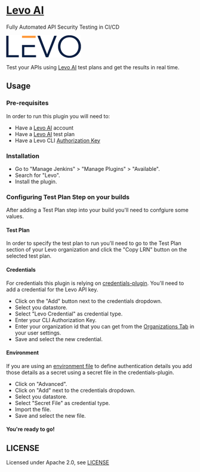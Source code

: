 # [Levo AI](https://levo.ai) 
Fully Automated API Security Testing in CI/CD

[![Levo AI](logo.png "Optional Title")](https://levo.ai)

Test your APIs using [Levo AI](https://levo.ai) test plans and get the results in real time.

## Usage

### Pre-requisites

In order to run this plugin you will need to:

- Have a [Levo AI](https://levo.ai) account
- Have a [Levo AI](https://app.levo.ai) test plan
- Have a Levo CLI [Authorization Key](https://app.levo.ai/user/settings/keys)


### Installation
- Go to "Manage Jenkins" > "Manage Plugins" > "Available".
- Search for "Levo".
- Install the plugin.

### Configuring Test Plan Step on your builds

After adding a Test Plan step into your build you'll need to confgiure some values.

#### Test Plan

In order to specify the test plan to run you'll need to go to the Test Plan section of your Levo organization and click the "Copy LRN" button on the selected test plan.

#### Credentials

For credentials this plugin is relying on [credentials-plugin](https://plugins.jenkins.io/credentials/). You'll need to add a credential for the Levo API key.

- Click on the "Add" button next to the credentials dropdown.
- Select you datastore.
- Select "Levo Credential" as credential type.
- Enter your CLI Authorization Key.
- Enter your organization id that you can get from the [Organizations Tab](https://app.levo.ai/user/settins/organizations) in your user settings.
- Save and select the new credential.


#### Environment

If you are using an [environment file](https://docs.levo.ai/test-your-app/test-app-security/data-driven/configure-env-yml) to define authentication details you add those details as a secret using a secret file in the credentials-plugin.

- Click on "Advanced".
- Click on "Add" next to the credentials dropdown.
- Select you datastore.
- Select "Secret File" as credential type.
- Import the file.
- Save and select the new file.

#### You're ready to go!

## LICENSE

Licensed under Apache 2.0, see [LICENSE](LICENSE.md)

